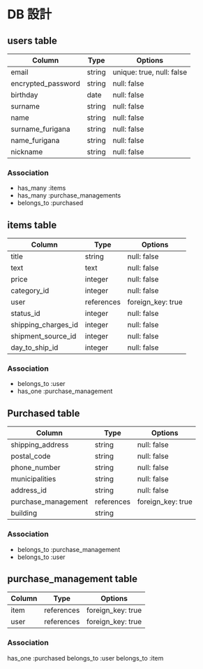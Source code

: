 
# DB 設計

## users table

| Column             | Type                | Options                       |
|--------------------|---------------------|-------------------------------|
| email              | string              | unique: true, null: false     |
| encrypted_password | string              | null: false                   |
| birthday           | date                | null: false                   |
| surname            | string              | null: false                   |
| name               | string              | null: false                   |
| surname_furigana   | string              | null: false                   |
| name_furigana      | string              | null: false                   |
| nickname           | string              | null: false                   |

### Association

* has_many :items
* has_many :purchase_managements
* belongs_to :purchased

## items table

| Column              | Type       | Options           |
|---------------------|------------|-------------------|
| title               | string     | null: false       |
| text                | text       | null: false       |
| price               | integer    | null: false       |
| category_id         | integer    | null: false       |
| user                | references | foreign_key: true |
| status_id           | integer    | null: false       |
| shipping_charges_id | integer    | null: false       |
| shipment_source_id  | integer    | null: false       |
| day_to_ship_id      | integer    | null: false       |


### Association

- belongs_to :user
- has_one :purchase_management

 ## Purchased table

| Column              | Type       | Options           |
|---------------------|------------|-------------------|
| shipping_address    | string     | null: false       |
| postal_code         | string     | null: false       |
| phone_number        | string     | null: false       |
| municipalities      | string     | null: false       |
| address_id          | string     | null: false       |
| purchase_management | references | foreign_key: true |
| building            | string     |                   |

### Association

- belongs_to :purchase_management
- belongs_to :user

## purchase_management table

| Column              | Type       | Options           |
|---------------------|------------|-------------------|
| item                | references | foreign_key: true |
| user                | references | foreign_key: true |

### Association

has_one :purchased
belongs_to :user
belongs_to :item